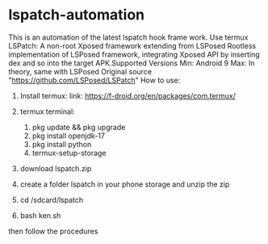 # lspatch-automation
This is an automation of the latest lspatch hook frame work. Use termux 
LSPatch: A non-root Xposed framework extending from LSPosed Rootless implementation of LSPosed framework, integrating Xposed API by inserting dex and so into the target APK.Supported Versions Min: Android 9 Max: In theory, same with LSPosed
Original source  "https://github.com/LSPosed/LSPatch"
How to use:
1. Install termux:
    link: https://f-droid.org/en/packages/com.termux/
    
2. termux terminal:
    1. pkg update && pkg upgrade
    2. pkg install openjdk-17
    3. pkg install python
    4. termux-setup-storage
3. download lspatch.zip
4. create a folder lspatch in your phone storage  and unzip the zip
 
4. cd /sdcard/lspatch

5. bash ken.sh

then follow the procedures 


    
 
